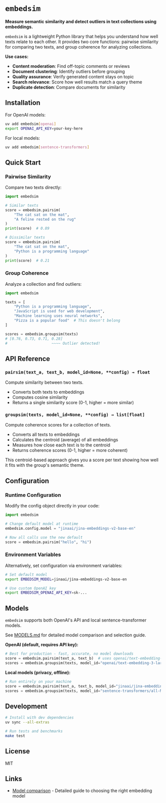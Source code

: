 # `embedsim`

**Measure semantic similarity and detect outliers in text collections using embeddings.**

`embedsim` is a lightweight Python library that helps you understand how well texts relate to each other. It provides two core functions: pairwise similarity for comparing two texts, and group coherence for analyzing collections.

**Use cases:**
- **Content moderation**: Find off-topic comments or reviews
- **Document clustering**: Identify outliers before grouping
- **Quality assurance**: Verify generated content stays on topic
- **Search relevance**: Score how well results match a query theme
- **Duplicate detection**: Compare documents for similarity

## Installation

For OpenAI models:
```bash
uv add embedsim[openai]
export OPENAI_API_KEY=your-key-here
```

For local models:
```bash
uv add embedsim[sentence-transformers]
```

## Quick Start

### Pairwise Similarity

Compare two texts directly:

```python
import embedsim

# Similar texts
score = embedsim.pairsim(
    "The cat sat on the mat",
    "A feline rested on the rug"
)
print(score)  # 0.89

# Dissimilar texts
score = embedsim.pairsim(
    "The cat sat on the mat",
    "Python is a programming language"
)
print(score)  # 0.21
```

### Group Coherence

Analyze a collection and find outliers:

```python
import embedsim

texts = [
    "Python is a programming language",
    "JavaScript is used for web development",
    "Machine learning uses neural networks",
    "Pizza is a popular food"  # This doesn't belong
]

scores = embedsim.groupsim(texts)
# [0.76, 0.73, 0.71, 0.28]
#                    ~~~~ Outlier detected!
```

## API Reference

### `pairsim(text_a, text_b, model_id=None, **config) → float`

Compute similarity between two texts.

- Converts both texts to embeddings
- Computes cosine similarity
- Returns a single similarity score (0-1, higher = more similar)

### `groupsim(texts, model_id=None, **config) → list[float]`

Compute coherence scores for a collection of texts.

- Converts all texts to embeddings
- Calculates the centroid (average) of all embeddings
- Measures how close each text is to the centroid
- Returns coherence scores (0-1, higher = more coherent)

This centroid-based approach gives you a score per text showing how well it fits with the group's semantic theme.

## Configuration

### Runtime Configuration

Modify the config object directly in your code:

```python
import embedsim

# Change default model at runtime
embedsim.config.model = "jinaai/jina-embeddings-v2-base-en"

# Now all calls use the new default
score = embedsim.pairsim("hello", "hi")
```

### Environment Variables

Alternatively, set configuration via environment variables:

```bash
# Set default model
export EMBEDSIM_MODEL=jinaai/jina-embeddings-v2-base-en

# Use custom OpenAI key
export EMBEDSIM_OPENAI_API_KEY=sk-...
```

## Models

`embedsim` supports both OpenAI's API and local sentence-transformer models.

See [MODELS.md](MODELS.md) for detailed model comparison and selection guide.

**OpenAI (default, requires API key):**
```python
# Best for production - fast, accurate, no model downloads
score = embedsim.pairsim(text_a, text_b)  # uses openai/text-embedding-3-small
scores = embedsim.groupsim(texts, model_id="openai/text-embedding-3-large")
```

**Local models (privacy, offline):**
```python
# Run entirely on your machine
score = embedsim.pairsim(text_a, text_b, model_id="jinaai/jina-embeddings-v2-base-en")
scores = embedsim.groupsim(texts, model_id="sentence-transformers/all-MiniLM-L6-v2")
```

## Development

```bash
# Install with dev dependencies
uv sync --all-extras

# Run tests and benchmarks
make test
```

## License

MIT

## Links

- [Model comparison](MODELS.md) - Detailed guide to choosing the right embedding model
